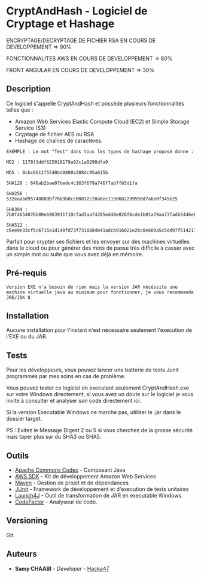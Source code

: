 # CryptAndHash - Logiciel de Cryptage et Hashage

ENCRYPTAGE/DECRYPTAGE DE FICHIER RSA EN COURS DE DEVELOPPEMENT => 90%

FONCTIONNALITES AWS EN COURS DE DEVELOPPEMENT => 80%

FRONT ANGULAR EN COURS DE DEVELOPPEMENT => 30%

## Description

Ce logiciel s'appelle CryptAndHash et possède plusieurs fonctionnalités telles que :
* Amazon Web Services Elastic Compute Cloud (EC2) et Simple Storage Service (S3)
* Cryptage de fichier AES ou RSA
* Hashage de chaînes de caractères.

```
EXEMPLE : Le mot "Test" dans tous les types de hashage proposé donne :

MD2 : 1178f3ddf625018179a93c1a0298dfa9

MD5 : 0cbc6611f5540bd0809a388dc95a615b

SHA128 : 640ab2bae07bedc4c163f679a746f7ab7fb5d1fa

SHA256 : 532eaabd9574880dbf76b9b8cc00832c20a6ec113d682299550d7a6e0f345e25

SHA384 : 7b8f4654076b80eb963911f19cfad1aaf4285ed48e826f6cde1b01a79aa73fadb5446e667fc4f90417782c91270540f3

SHA512 : c6ee9e33cf5c6715a1d148fd73f7318884b41adcb916021e2bc0e800a5c5dd97f5142178f6ae88c8fdd98e1afb0ce4c8d2c54b5f37b30b7da1997bb33b0b8a31

```

Parfait pour crypter ses fichiers et les envoyer sur des machines virtuelles dans le cloud ou pour générer des mots de passe très difficile à casser avec un simple mot ou suite que vous avez déjà en mémoire.

## Pré-requis

```
Version EXE n'a besoin de rien mais la version JAR nécéssite une machine virtuelle java au minimum pour fonctionner, je vous recommande JRE/JDK 8
```

## Installation

Aucune installation pour l'instant n'est nécessaire seulement l'execution de l'EXE ou du JAR.


## Tests

Pour les développeurs, vous pouvez lancer une batterie de tests Junit programmés par mes soins en cas de problème.

Vous pouvez tester ce logiciel en executant seulement CryptAndHash.exe sur votre Windows directement, si vous avez un doute sur le logiciel je vous invite à consulter et analyser son code directement ici.

Si la version Executable Windows ne marche pas, utiliser le .jar dans le dossier target.

PS : Evitez le Message Digest 2 ou 5 si vous cherchez de la grosse sécurité mais taper plus sur du SHA3 ou SHA5.


## Outils

* [Apache Commons Codec](https://commons.apache.org/) - Composant Java
* [AWS SDK](https://aws.amazon.com/fr/sdk-for-java/) - Kit de développement Amazon Web Services
* [Maven](https://maven.apache.org/) - Gestion de projet et de dépendances
* [JUnit](https://junit.org/junit4/) - Framework de développement et d'execution de tests unitaires
* [Launch4J](http://launch4j.sourceforge.net/) - Outil de transformation de JAR en executable Windows.
* [CodeFactor](https://www.codefactor.io/repository/github/xhackax47/cryptandhash) - Analyseur de code.

## Versioning

Git. 

## Auteurs

* **Samy CHAABI** - *Developer* - [Hacka47](https://github.com/xhackax47)
